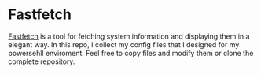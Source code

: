 # Fastfetch

[Fastfetch](https://github.com/fastfetch-cli/fastfetch) is a tool for fetching system information and displaying them in a elegant way. In this repo, I collect my config files that I designed for my powersehll enviroment. Feel free to copy files and modify them or clone the complete repository.
